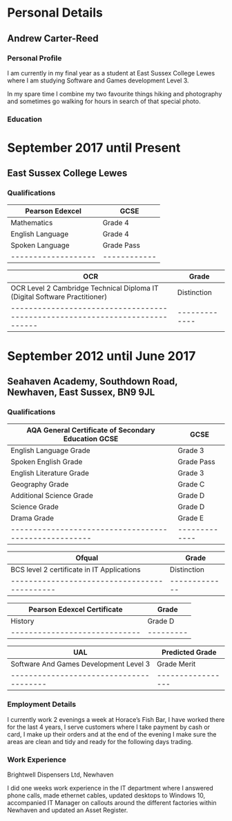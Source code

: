 # Personal Details
## Andrew Carter-Reed

### Personal Profile

I am currently in my final year as a student at East Sussex College Lewes where I am studying Software and Games development Level 3.

In my spare time I combine my two favourite things hiking and photography and sometimes go walking for hours in search of that special photo.

### Education

# September 2017 until Present
## East Sussex College Lewes
### Qualifications

| Pearson Edexcel   | GCSE       |
|-------------------|------------|
| Mathematics       | Grade 4    |
| English Language  | Grade 4    |
| Spoken Language   | Grade Pass |
|-------------------|------------|

| OCR                                                                        | Grade       |
|----------------------------------------------------------------------------|-------------|
| OCR Level 2 Cambridge Technical Diploma IT (Digital Software Practitioner) | Distinction |
|----------------------------------------------------------------------------|-------------|


# September 2012 until June 2017
## Seahaven Academy, Southdown Road, Newhaven, East Sussex, BN9 9JL
### Qualifications

| AQA General Certificate of Secondary Education GCSE | GCSE        |
|-----------------------------------------------------|-------------|
| English Language Grade                              | Grade 3     |
| Spoken English Grade                                | Grade  Pass |
| English Literature Grade                            | Grade 3     |
| Geography Grade                                     | Grade C     |
| Additional Science Grade                            | Grade D     |
| Science Grade                                       | Grade D     |
| Drama Grade                                         | Grade E     |
|-----------------------------------------------------|-------------|
 
| Ofqual                                     | Grade       |
|--------------------------------------------|-------------|
| BCS level 2 certificate in IT Applications | Distinction |
|--------------------------------------------|-------------|

| Pearson Edexcel Certificate | Grade   |
|-----------------------------|---------|
| History                     | Grade D |
|-----------------------------|---------|

| UAL                                   | Predicted Grade |
|---------------------------------------|-----------------|
|Software And Games Development Level 3 | Grade Merit     |
|---------------------------------------|-----------------|

### Employment Details

 I currently work 2 evenings a week at Horace’s Fish Bar, I have worked there for the last 4 years, I serve customers where I take payment by cash or card, I make up their orders and at the end of the evening I make sure the areas are clean and tidy and ready for the following days trading.

### Work Experience

Brightwell Dispensers Ltd, Newhaven

I did one weeks work experience in the IT department where I answered phone calls, made ethernet cables, updated desktops to Windows 10, accompanied IT Manager on callouts around the different factories within Newhaven and updated an Asset Register.



